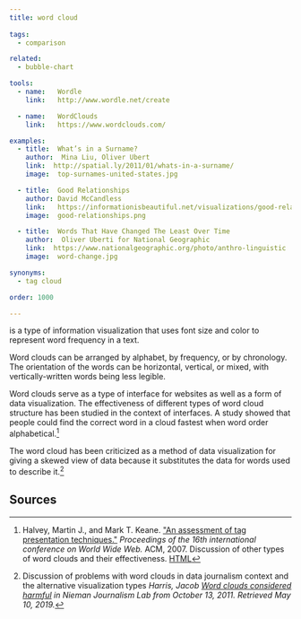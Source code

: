 ```yaml
---
title: word cloud
  
tags:
  - comparison

related:
  - bubble-chart

tools:
  - name:   Wordle
    link:   http://www.wordle.net/create

  - name:   WordClouds
    link:   https://www.wordclouds.com/

examples:
  - title:  What’s in a Surname?
    author:  Mina Liu, Oliver Ubert
    link:  http://spatial.ly/2011/01/whats-in-a-surname/
    image:  top-surnames-united-states.jpg

  - title:  Good Relationships
    author: David McCandless
    link:   https://informationisbeautiful.net/visualizations/good-relationtips-most-commonly-given-relationship-advice
    image:  good-relationships.png

  - title:  Words That Have Changed The Least Over Time
    author:  Oliver Uberti for National Geographic
    link:  https://www.nationalgeographic.org/photo/anthro-linguistic
    image:  word-change.jpg

synonyms: 
  - tag cloud

order: 1000

---
```


is a type of information visualization that uses font size and color to represent word frequency in a text. 

<!--more-->
Word clouds can be arranged by alphabet, by frequency, or by chronology. The orientation of the words can be horizontal, vertical, or mixed, with vertically-written words being less legible.

Word clouds serve as a type of interface for websites as well as a form of data visualization. The effectiveness of different types of word cloud structure has been studied in the context of interfaces. A study showed that people could find the correct word in a cloud fastest when word order alphabetical.[^halvey]


The word cloud has been criticized as a method of data visualization for giving a skewed view of data because it substitutes the data for words used to describe it.[^harris]
## Sources
[^halvey]: Halvey, Martin J., and Mark T. Keane. ["An assessment of tag presentation techniques."](https://doi.org/10.1145/1242572.1242826) *Proceedings of the 16th international conference on World Wide Web.* ACM, 2007. Discussion of other types of word clouds and their effectiveness. [HTML](http://www2007.org/htmlposters/poster988/)
[^harris]: Discussion of problems with word clouds in data journalism context and the alternative visualization types *Harris, Jacob [Word clouds considered harmful](https://www.labor.ucla.edu/wp-content/uploads/2015/03/word-clouds-harmful.pdf) in Nieman Journalism Lab from October 13, 2011. Retrieved May 10, 2019.*
